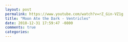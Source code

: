 ```yaml
---
layout: post
permalink: https://www.youtube.com/watch?v=rZ_Gin-VZ1g
title: "Moon Ate the Dark - Ventricles"
date: 2018-12-31 17:59:47 -0800
comments: true
categories: 
---
```

